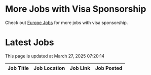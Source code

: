 # More Jobs with Visa Sponsorship

Check out [Europe Jobs](https://github.com/sureshparimi/europejobs#latest-jobs) for more jobs with visa sponsorship.

# Latest Jobs

This page is updated at March 27, 2025 07:20:14

| Job Title | Job Location | Job Link | Job Posted |
| --- | --- | --- | --- |
